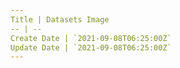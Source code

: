 ```yaml
---
Title | Datasets Image
-- | --
Create Date | `2021-09-08T06:25:00Z`
Update Date | `2021-09-08T06:25:00Z`
---
```


